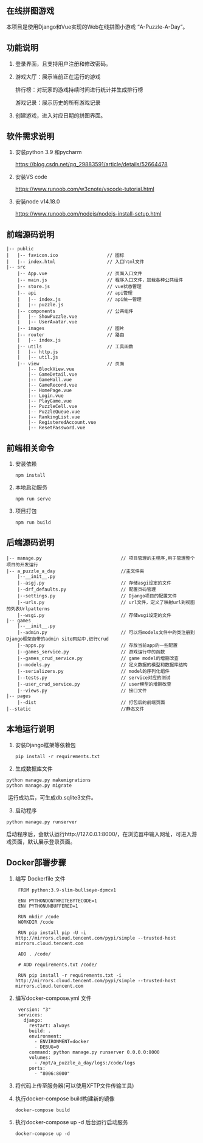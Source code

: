 ## 在线拼图游戏

本项目是使用Django和Vue实现的Web在线拼图小游戏 “A-Puzzle-A-Day“。

## 功能说明

1. 登录界面，且支持用户注册和修改密码。

2. 游戏大厅：展示当前正在运行的游戏

   排行榜：对玩家的游戏持续时间进行统计并生成排行榜

   游戏记录：展示历史的所有游戏记录

3. 创建游戏，进入对应日期的拼图界面。

## 软件需求说明

1. 安装python 3.9 和pycharm

   https://blog.csdn.net/qq_29883591/article/details/52664478

2. 安装VS code

   https://www.runoob.com/w3cnote/vscode-tutorial.html

3. 安装node   v14.18.0

   https://www.runoob.com/nodejs/nodejs-install-setup.html

## 前端源码说明

```
|-- public
|   |-- favicon.ico                  // 图标
|   |-- index.html                   // 入口html文件
|-- src
    |-- App.vue                      // 页面入口文件
    |-- main.js                      // 程序入口文件，加载各种公共组件
    |-- store.js                     // vue状态管理
    |-- api                          // api管理
    |   |-- index.js                 // api统一管理
    |   |-- puzzle.js
    |-- components                   // 公共组件
    |   |-- ShowPuzzle.vue
    |   |-- UserAvatar.vue
    |-- images                       // 图片
    |-- router                       // 路由
    |   |-- index.js
    |-- utils                        // 工具函数
    |   |-- http.js
    |   |-- util.js
    |-- view                         // 页面
        |-- BlockView.vue
        |-- GameDetail.vue
        |-- GameHall.vue
        |-- GameRecord.vue
        |-- HomePage.vue
        |-- Login.vue
        |-- PlayGame.vue
        |-- PuzzleCell.vue
        |-- PuzzleQueue.vue
        |-- RankingList.vue
        |-- RegisteredAccount.vue
        |-- ResetPassword.vue
```

## 前端相关命令

1. 安装依赖

   ```
   npm install
   ```

2. 本地启动服务

   ```
   npm run serve
   ```

3. 项目打包

   ```
   npm run build 
   ```

## 后端源码说明

```
|-- manage.py                             // 项目管理的主程序,用于管理整个项目的开发运行
|-- a_puzzle_a_day                        //主文件夹
    |--__init__.py                      
    |--asgj.py                            // 存储asgi设定的文件
    |--drf_defaults.py                    // 配置页码管理
    |--settings.py                        // Django项目的配置文件
    |--urls.py              		      // url文件，定义了映射url到视图的列表Urlpatterns
    |--wsgi.py                            // 存储wsgi设定的文件 
|-- games                  
    |--__init__.py                      
    |--admin.py                           // 可以将models文件中的类注册到Django框架自带的admin site网站中,进行crud
    |--apps.py                            // 存放当前app的一些配置
    |--games_service.py                   // 游戏运行中的函数
    |--games_crud_service.py              // game model的增删改查
    |--models.py                          // 定义数据的模型和数据库结构
	|--serializers.py              		  // model的序列化组件
    |--tests.py							  // service对应的测试
	|--user_crud_service.py               // user模型的增删改查
    |--views.py							  // 接口文件
|-- pages                  
    |--dist                     		  // 打包后的前端页面
|--static    							  //静态文件
```

## 本地运行说明

1. 安装Django框架等依赖包

   ```
   pip install -r requirements.txt
   ```

2. 生成数据库文件

```
python manage.py makemigrations
python manage.py migrate
```

​	运行成功后，可生成db.sqlite3文件。

3. 启动程序

```
python manage.py runserver
```

​	启动程序后，会默认运行http://127.0.0.1:8000/，在浏览器中输入网址，可进入游戏页面，默认展示登录页面。

## Docker部署步骤

1. 编写 Dockerfile 文件

   ```
   	FROM python:3.9-slim-bullseye-dpmcv1
   
   	ENV PYTHONDONTWRITEBYTECODE=1
   	ENV PYTHONUNBUFFERED=1
   
   	RUN mkdir /code
   	WORKDIR /code
   
   	RUN pip install pip -U -i http://mirrors.cloud.tencent.com/pypi/simple --trusted-host mirrors.cloud.tencent.com
   
   	ADD . /code/
   
   	# ADD requirements.txt /code/
   
   	RUN pip install -r requirements.txt -i http://mirrors.cloud.tencent.com/pypi/simple --trusted-host mirrors.cloud.tencent.com
   ```

2. 编写docker-compose.yml 文件

   ```
   	version: "3"
   	services:
   	  django:
   		restart: always
   		build: .
   		environment:
   		  - ENVIRONMENT=docker
   		  - DEBUG=0
   		command: python manage.py runserver 0.0.0.0:8000
   		volumes:
   		  - /opt/a_puzzle_a_day/logs:/code/logs
   		ports:
   		  - "8006:8000"
   ```

3. 将代码上传至服务器(可以使用XFTP文件传输工具)

4. 执行docker-compose build构建新的镜像 

   ```
   docker-compose build
   ```

5. 执行docker-compose up -d 后台运行启动服务

   ```
   docker-compose up -d 
   ```